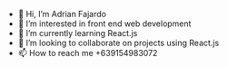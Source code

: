 - 👋 Hi, I’m Adrian Fajardo
- 👀 I’m interested in front end web development
- 🌱 I’m currently learning React.js
- 💞️ I’m looking to collaborate on projects using React.js
- 📫 How to reach me +639154983072


<!---
adriantech-beep/adriantech-beep is a ✨ special ✨ repository because its `README.md` (this file) appears on your GitHub profile.
You can click the Preview link to take a look at your changes.
--->
